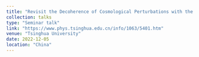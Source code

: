 ```yaml
---
title: "Revisit the Decoherence of Cosmological Perturbations with the Development of Quantum Information"
collection: talks
type: "Seminar talk"
link: "https://www.phys.tsinghua.edu.cn/info/1063/5401.htm"
venue: "Tsinghua University"
date: 2022-12-05
location: "China"
---
```


